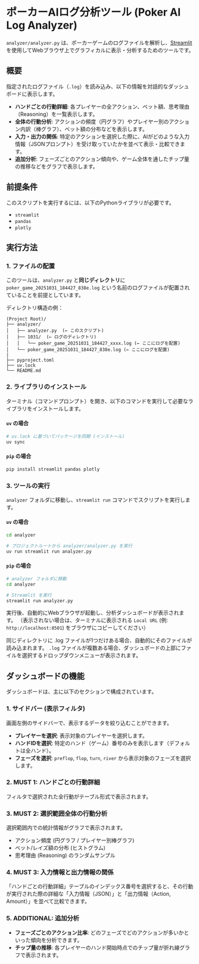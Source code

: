 # ポーカーAIログ分析ツール (Poker AI Log Analyzer)

`analyzer/analyzer.py` は、ポーカーゲームのログファイルを解析し、[Streamlit](https://streamlit.io/) を使用してWebブラウザ上でグラフィカルに表示・分析するためのツールです。

## 概要

指定されたログファイル（`.log`）を読み込み、以下の情報を対話的なダッシュボードに表示します。

  * **ハンドごとの行動詳細**: 各プレイヤーの全アクション、ベット額、思考理由（Reasoning）を一覧表示します。
  * **全体の行動分析**: アクションの頻度（円グラフ）やプレイヤー別のアクション内訳（棒グラフ）、ベット額の分布などを表示します。
  * **入力・出力の関係**: 特定のアクションを選択した際に、AIがどのような入力情報（JSONプロンプト）を受け取っていたかを並べて表示・比較できます。
  * **追加分析**: フェーズごとのアクション傾向や、ゲーム全体を通したチップ量の推移などをグラフで表示します。

## 前提条件

このスクリプトを実行するには、以下のPythonライブラリが必要です。

  * `streamlit`
  * `pandas`
  * `plotly`

## 実行方法

### 1\. ファイルの配置

このツールは、`analyzer.py` と**同じディレクトリ**に `poker_game_20251031_184427_838e.log` という名前のログファイルが配置されていることを前提としています。

ディレクトリ構造の例：

```
(Project Root)/
├── analyzer/
│   ├── analyzer.py  (← このスクリプト)
│   ├── 1031/  (← ログのディレクトリ)
│   │   └── poker_game_20251031_184427_xxxx.log (← ここにログを配置)
│   └── poker_game_20251031_184427_838e.log (← ここにログを配置)
|
├── pyproject.toml
├── uv.lock
└── README.md
```

### 2\. ライブラリのインストール

ターミナル（コマンドプロンプト）を開き、以下のコマンドを実行して必要なライブラリをインストールします。

#### `uv` の場合

```bash
# uv.lock に基づいてパッケージを同期 (インストール)
uv sync
```

#### `pip` の場合

```bash
pip install streamlit pandas plotly
```

### 3\. ツールの実行

`analyzer` フォルダに移動し、`streamlit run` コマンドでスクリプトを実行します。


#### `uv` の場合

```bash
cd analyzer

# プロジェクトルートから analyzer/analyzer.py を実行
uv run streamlit run analyzer.py
```

#### `pip` の場合

```bash
# analyzer フォルダに移動
cd analyzer

# Streamlit を実行
streamlit run analyzer.py
```

実行後、自動的にWebブラウザが起動し、分析ダッシュボードが表示されます。
（表示されない場合は、ターミナルに表示される `Local URL` (例: `http://localhost:8501`) をブラウザにコピーしてください）

同じディレクトリに .log ファイルが1つだけある場合、自動的にそのファイルが読み込まれます。
`.log` ファイルが複数ある場合、ダッシュボードの上部にファイルを選択するドロップダウンメニューが表示されます。

## ダッシュボードの機能

ダッシュボードは、主に以下のセクションで構成されています。

### 1\. サイドバー (表示フィルタ)

画面左側のサイドバーで、表示するデータを絞り込むことができます。

  * **プレイヤーを選択**: 表示対象のプレイヤーを選択します。
  * **ハンドIDを選択**: 特定のハンド（ゲーム）番号のみを表示します（デフォルトは全ハンド）。
  * **フェーズを選択**: `preflop`, `flop`, `turn`, `river` から表示対象のフェーズを選択します。

### 2\. MUST 1: ハンドごとの行動詳細

フィルタで選択された全行動がテーブル形式で表示されます。

### 3\. MUST 2: 選択範囲全体の行動分析

選択範囲内での統計情報がグラフで表示されます。

  * アクション頻度 (円グラフ / プレイヤー別棒グラフ)
  * ベット/レイズ額の分布 (ヒストグラム)
  * 思考理由 (Reasoning) のランダムサンプル

### 4\. MUST 3: 入力情報と出力情報の関係

「ハンドごとの行動詳細」テーブルのインデックス番号を選択すると、その行動が実行された際の詳細な「入力情報（JSON）」と「出力情報（Action, Amount）」を並べて比較できます。

### 5\. ADDITIONAL: 追加分析

  * **フェーズごとのアクション比率**: どのフェーズでどのアクションが多いかといった傾向を分析できます。
  * **チップ量の推移**: 各プレイヤーのハンド開始時点でのチップ量が折れ線グラフで表示されます。
